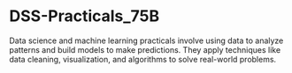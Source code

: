 # DSS-Practicals_75B
Data science and machine learning practicals involve using data to analyze patterns and build models to make predictions. They apply techniques like data cleaning, visualization, and algorithms to solve real-world problems.

